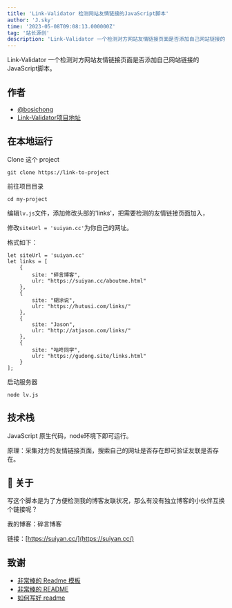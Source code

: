 ```yaml
---
title: 'Link-Validator 检测网站友情链接的JavaScript脚本'
author: 'J.sky'
time: '2023-05-08T09:08:13.000000Z'
tag: '站长源创'
description: 'Link-Validator 一个检测对方网站友情链接页面是否添加自己网站链接的JavaScript脚本。'
---
```


Link-Validator 一个检测对方网站友情链接页面是否添加自己网站链接的JavaScript脚本。


## 作者

- [@bosichong](https://github.com/bosichong)
- [Link-Validator项目地址](https://github.com/bosichong/Link-Validator)


## 在本地运行

Clone 这个 project


    git clone https://link-to-project


前往项目目录


    cd my-project

编辑`lv.js`文件，添加修改头部的'links'，把需要检测的友情链接页面加入，

修改`siteUrl = 'suiyan.cc'`为你自己的网址。

格式如下：


    let siteUrl = 'suiyan.cc'
    let links = [
        {
            site: "碎言博客",
            ulr: "https://suiyan.cc/aboutme.html"
        },
        {
            site: "糊涂说",
            ulr: "https://hutusi.com/links/"
        },
        {
            site: "Jason",
            ulr: "http://atjason.com/links/"
        },
        {
            site: "咕咚同学",
            ulr: "https://gudong.site/links.html"
        }
    ];


启动服务器


    node lv.js



## 技术栈

JavaScript 原生代码，node环境下即可运行。

原理：采集对方的友情链接页面，搜索自己的网址是否存在即可验证友联是否存在。


## 🚀 关于
写这个脚本是为了方便检测我的博客友联状况，那么有没有独立博客的小伙伴互换个链接呢？

我的博客：碎言博客

链接：[https://suiyan.cc/](https://suiyan.cc/)


## 致谢

- [非常棒的 Readme 模板](https://awesomeopensource.com/project/elangosundar/awesome-README-templates)
- [非常棒的 README](https://github.com/matiassingers/awesome-readme)
- [如何写好 readme](https://bulldogjob.com/news/449-how-to-write-a-good-readme-for-your-github-project)

